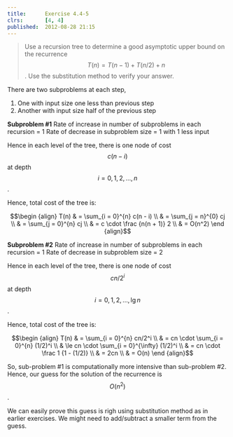 ```yaml
---
title:      Exercise 4.4-5
clrs:       [4, 4]
published:  2012-08-28 21:15
---
```


>Use a recursion tree to determine a good asymptotic upper bound on the recurrence $$T(n) = T(n - 1) + T(n/2) + n$$. Use the substitution method to verify your answer.

There are two subproblems at each step,

1. One with input size one less than previous step
2. Another with input size half of the previous step

**Subproblem #1**
Rate of increase in number of subproblems in each recursion = 1
Rate of decrease in subproblem size = 1 with 1 less input

Hence in each level of the tree, there is one node of cost $$c(n - i)$$ at depth $$i = 0, 1, 2, \dots, n$$.

Hence, total cost of the tree is:

$$\begin {align}
T(n) & = \sum_{i = 0}^{n} c(n - i) \\
     & = \sum_{j = n}^{0} cj \\
     & = \sum_{j = 0}^{n} cj \\
     & = c \cdot \frac {n(n + 1)} 2 \\
     & = O(n^2)
\end {align}$$


**Subproblem #2**
Rate of increase in number of subproblems in each recursion = 1
Rate of decrease in subproblem size = 2

Hence in each level of the tree, there is one node of cost $$cn/2^i$$ at depth $$i = 0, 1, 2, \dots, \lg n$$.

Hence, total cost of the tree is:

$$\begin {align}
T(n) & = \sum_{i = 0}^{n} cn/2^i \\
     & = cn \cdot \sum_{i = 0}^{n} (1/2)^i \\
     & \le cn \cdot \sum_{i = 0}^{\infty} (1/2)^i \\
     & = cn \cdot \frac 1 {1 - (1/2)} \\
     & = 2cn \\
     & = O(n)
\end {align}$$

So, sub-problem #1 is computationally more intensive than sub-problem #2. Hence, our guess for the solution of the recurrence is $$O(n^2)$$.

We can easily prove this guess is righ using substitution method as in earlier exercises. We might need to add/subtract a smaller term from the guess.